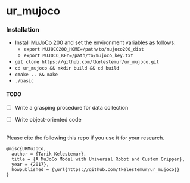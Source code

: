 # ur_mujoco

### Installation
* Install [MuJoCo 200](https://www.roboti.us/index.html) and set the environment variables as follows:
    - `export MUJOCO200_HOME=/path/to/mujoco200_dist`
    - `export MUJOCO_KEY=/path/to/mujoco_key.txt`
* `git clone https://github.com/tkelestemur/ur_mujoco.git`
* `cd ur_mujoco && mkdir build && cd build`
* `cmake .. && make`
* `./basic`

#### TODO
- [ ] Write a grasping procedure for data collection
- [ ] Write object-oriented code



\
Please cite the following this repo if you use it for your research.
```
@misc{URMuJoCo,
  author = {Tarik Kelestemur},
  title = {A MuJoCo Model with Universal Robot and Custom Gripper},
  year = {2017},
  howpublished = {\url{https://github.com/tkelestemur/ur_mujoco}}
}

```